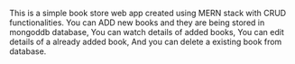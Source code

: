 This is a simple book store web app created using MERN stack with CRUD functionalities.
You can ADD new books and they are being stored in mongoddb database, 
You can watch details of added books,
You can edit details of a already added book,
And you can delete a existing book from database.
